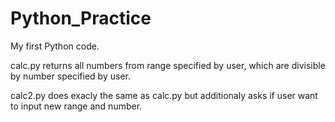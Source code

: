 # Python_Practice
My first Python code.

  calc.py returns all numbers from range specified by user, which are divisible by number specified by user. 
  
  calc2.py does exacly the same as calc.py but additionaly asks if user want to input new range and number. 
